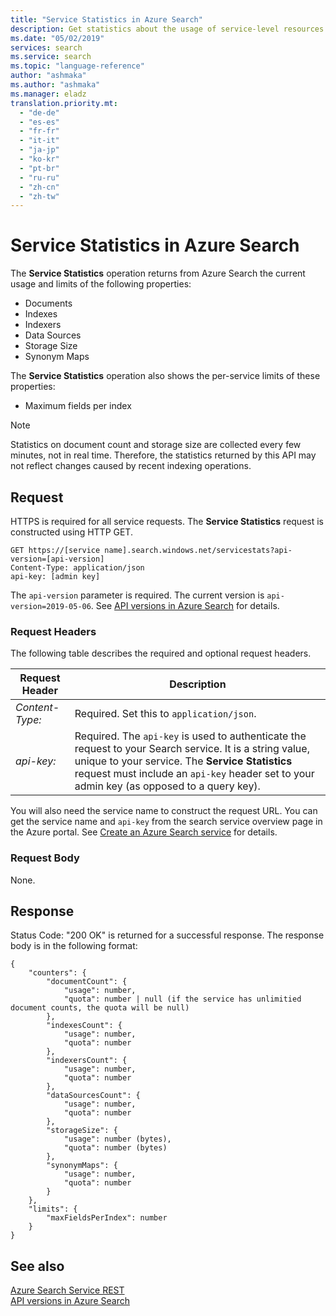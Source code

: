 ```yaml
---
title: "Service Statistics in Azure Search"
description: Get statistics about the usage of service-level resources in your Azure Search service
ms.date: "05/02/2019"
services: search
ms.service: search
ms.topic: "language-reference"
author: "ashmaka"
ms.author: "ashmaka"
ms.manager: eladz
translation.priority.mt:
  - "de-de"
  - "es-es"
  - "fr-fr"
  - "it-it"
  - "ja-jp"
  - "ko-kr"
  - "pt-br"
  - "ru-ru"
  - "zh-cn"
  - "zh-tw"
---
```

# Service Statistics in Azure Search
The **Service Statistics** operation returns from Azure Search the current usage and limits of the following properties:
* Documents
* Indexes
* Indexers
* Data Sources
* Storage Size
* Synonym Maps

The **Service Statistics** operation also shows the per-service limits of these properties:
* Maximum fields per index 

> [!NOTE]  
>  Statistics on document count and storage size are collected every few minutes, not in real time. Therefore, the statistics returned by this API may not reflect changes caused by recent indexing operations.

## Request  
HTTPS is required for all service requests. The **Service Statistics** request is constructed using HTTP GET.

 ```  
GET https://[service name].search.windows.net/servicestats?api-version=[api-version]
Content-Type: application/json  
api-key: [admin key]  
``` 

The `api-version` parameter is required. The current version is `api-version=2019-05-06`. See [API versions in Azure Search](https://docs.microsoft.com/azure/search/search-api-versions) for details.  

### Request Headers  
The following table describes the required and optional request headers.  

|Request Header|Description|  
|--------------------|-----------------|  
|*Content-Type:*|Required. Set this to `application/json`.|  
|*api-key:*|Required. The `api-key` is used to authenticate the request to your Search service. It is a string value, unique to your service. The **Service Statistics** request must include an `api-key` header set to your admin key (as opposed to a query key).|  

You will also need the service name to construct the request URL. You can get the service name and `api-key` from the search service overview page in the Azure portal. See [Create an Azure Search service](https://azure.microsoft.com/documentation/articles/search-create-service-portal/) for details.

### Request Body  
None.  

## Response  
 Status Code: "200 OK" is returned for a successful response. The response body is in the following format:  

```  
{
    "counters": {
        "documentCount": {
            "usage": number,
            "quota": number | null (if the service has unlimitied document counts, the quota will be null)
        },
        "indexesCount": {
            "usage": number,
            "quota": number
        },
        "indexersCount": {
            "usage": number,
            "quota": number
        },
        "dataSourcesCount": {
            "usage": number,
            "quota": number
        },
        "storageSize": {
            "usage": number (bytes),
            "quota": number (bytes) 
        },
        "synonymMaps": {
            "usage": number,
            "quota": number
        }
    },
    "limits": {
        "maxFieldsPerIndex": number
    }
}
```  

## See also  
 [Azure Search Service REST](index.md)   
 [API versions in Azure Search](https://docs.microsoft.com/azure/search/search-api-versions)
